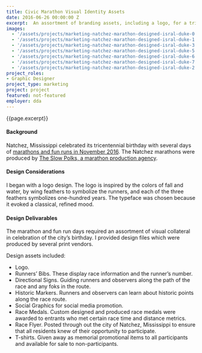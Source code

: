 ```yaml
---
title: Civic Marathon Visual Identity Assets
date: 2016-06-26 00:00:00 Z
excerpt:  An assortment of branding assets, including a logo, for a tricentennial celebration marathon for Natchez, Mississippi.
images:
  - '/assets/projects/marketing-natchez-marathon-designed-isral-duke-0.jpg'
  - '/assets/projects/marketing-natchez-marathon-designed-isral-duke-1.jpg'
  - '/assets/projects/marketing-natchez-marathon-designed-isral-duke-3.jpg'
  - '/assets/projects/marketing-natchez-marathon-designed-isral-duke-5.jpg'
  - '/assets/projects/marketing-natchez-marathon-designed-isral-duke-6.jpg'
  - '/assets/projects/marketing-natchez-marathon-designed-isral-duke-7.jpg'
  - '/assets/projects/marketing-natchez-marathon-designed-isral-duke-2.jpg'
project_roles:
- Graphic Designer
project_type: marketing
project: project
featured: not-featured
employer: dda
---
```

<p class="lead">{{page.excerpt}}</p>

#### Background

Natchez, Mississippi celebrated its tricentennial birthday with several days of <a href="https://thenatchezhalf.itsyourrace.com/event.aspx?id=7774" title="Race Listing for The Natchez Half" target="_blank">marathons and fun runs in November 2016</a>. The Natchez marathons were produced by <a href="https://twitter.com/theslowpolks" title="The Slow Polks" tarhet="_blank">The Slow Polks, a marathon production agency</a>.

#### Design Considerations

I began with a logo design. The logo is inspired by the colors of fall and water, by wing feathers to symbolize the runners, and each of the three feathers symbolizes one-hundred years. The typeface was chosen because it evoked a classical, refined mood.

#### Design Delivarables

The marathon and fun run days required an assortment of visual collateral in celebration of the city’s birthday. I provided design files which were produced by several print vendors.

Design assets included:

- Logo.
- Runners’ Bibs. These display race information and the runner’s number.
- Directional Signs. Guiding runners and observers along the path of the race and any foks in the route.
- Historic Markers. Runners and observers can learn about historic points along the race route.
- Social Graphics for social media promotion.
- Race Medals. Custom designed and produced race medals were awarded to entrants who met certain race time and distance metrics.
- Race Flyer. Posted through out the city of Natchez, Mississippi to ensure that all residents knew of their opportunity to participate.
- T-shirts. Given away as memorial promotional items to all participants and available for sale to non-participants.